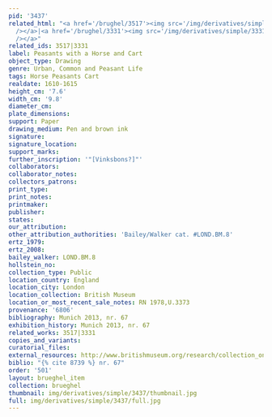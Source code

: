 ```yaml
---
pid: '3437'
related_html: "<a href='/brughel/3517'><img src='/img/derivatives/simple/3517/thumbnail.jpg'
  /></a>|<a href='/brughel/3331'><img src='/img/derivatives/simple/3331/thumbnail.jpg'
  /></a>"
related_ids: 3517|3331
label: Peasants with a Horse and Cart
object_type: Drawing
genre: Urban, Common and Peasant Life
tags: Horse Peasants Cart
realdate: 1610-1615
height_cm: '7.6'
width_cm: '9.8'
diameter_cm: 
plate_dimensions: 
support: Paper
drawing_medium: Pen and brown ink
signature: 
signature_location: 
support_marks: 
further_inscription: '"[Vinksbons?]"'
collaborators: 
collaborator_notes: 
collectors_patrons: 
print_type: 
print_notes: 
printmaker: 
publisher: 
states: 
our_attribution: 
other_attribution_authorities: 'Bailey/Walker cat. #LOND.BM.8'
ertz_1979: 
ertz_2008: 
bailey_walker: LOND.BM.8
hollstein_no: 
collection_type: Public
location_country: England
location_city: London
location_collection: British Museum
location_or_most_recent_sale_notes: RN 1978,U.3373
provenance: '6806'
bibliography: Munich 2013, nr. 67
exhibition_history: Munich 2013, nr. 67
related_works: 3517|3331
copies_and_variants: 
curatorial_files: 
external_resources: http://www.britishmuseum.org/research/collection_online/collection_object_details.aspx?objectId=712291&partId=1&searchText=1978%2CU.3373&page=1
biblio: "{% cite 8739 %} nr. 67"
order: '501'
layout: brueghel_item
collection: brueghel
thumbnail: img/derivatives/simple/3437/thumbnail.jpg
full: img/derivatives/simple/3437/full.jpg
---
```

